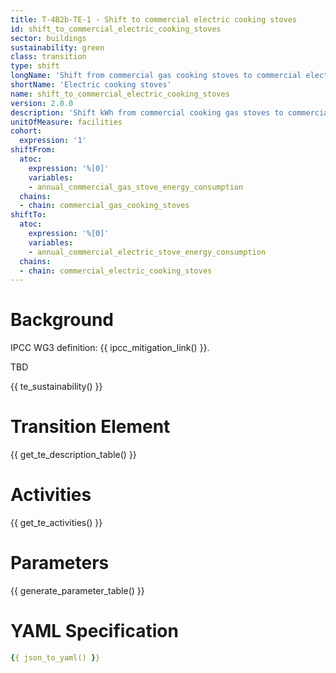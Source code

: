 ```yaml
---
title: T-4B2b-TE-1 - Shift to commercial electric cooking stoves
id: shift_to_commercial_electric_cooking_stoves
sector: buildings
sustainability: green
class: transition
type: shift
longName: 'Shift from commercial gas cooking stoves to commercial electric cooking stoves'
shortName: 'Electric cooking stoves'
name: shift_to_commercial_electric_cooking_stoves                
version: 2.0.0
description: 'Shift kWh from commercial cooking gas stoves to commercial electric cooking stoves in kWh to fullfill the need for cooking'
unitOfMeasure: facilities
cohort:
  expression: '1'
shiftFrom:
  atoc:
    expression: '%[0]'
    variables:
    - annual_commercial_gas_stove_energy_consumption
  chains:
  - chain: commercial_gas_cooking_stoves
shiftTo:
  atoc:
    expression: '%[0]'
    variables:
    - annual_commercial_electric_stove_energy_consumption
  chains:
  - chain: commercial_electric_cooking_stoves
---
```


# Background

IPCC WG3 definition: {{ ipcc_mitigation_link() }}.

TBD




{{ te_sustainability() }}

# Transition Element

{{ get_te_description_table() }}




# Activities

{{ get_te_activities() }}


# Parameters

{{ generate_parameter_table() }}


# YAML Specification

```yaml
{{ json_to_yaml() }}
```
